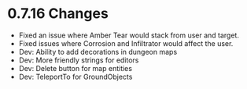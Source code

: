 # 0.7.16 Changes #

* Fixed an issue where Amber Tear would stack from user and target.
* Fixed issues where Corrosion and Infiltrator would affect the user.
* Dev: Ability to add decorations in dungeon maps
* Dev: More friendly strings for editors
* Dev: Delete button for map entities
* Dev: TeleportTo for GroundObjects